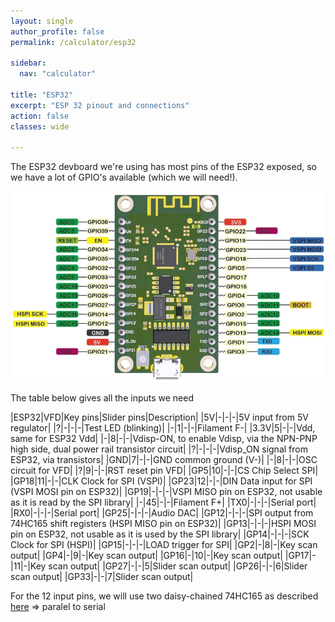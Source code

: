 ```yaml
---
layout: single
author_profile: false
permalink: /calculator/esp32

sidebar:
  nav: "calculator"

title: "ESP32"
excerpt: "ESP 32 pinout and connections"
action: false
classes: wide

---
```

The ESP32 devboard we're using has most pins of the ESP32 exposed, so we have a lot of GPIO's available (which we will need!).

![](/assets/images/calculator/esp32-pins.png)

The table below gives all the inputs we need

|ESP32|VFD|Key pins|Slider pins|Description|
|5V|-|-|-|5V input from 5V regulator|
|?|-|-|-|Test LED (blinking)|
|-|1|-|-|Filament F-|
|3.3V|5|-|-|Vdd, same for ESP32 Vdd|
|-|8|-|-|Vdisp-ON, to enable Vdisp, via the NPN-PNP high side, dual power rail transistor circuit|
|?|-|-|-|Vdisp_ON signal from ESP32, via transistors|
|GND|7|-|-|GND common ground (V-)|
|-|8|-|-|OSC circuit for VFD|
|?|9|-|-|RST reset pin VFD|
|GP5|10|-|-|CS Chip Select SPI|
|GP18|11|-|-|CLK Clock for SPI (VSPI)|
|GP23|12|-|-|DIN Data input for SPI (VSPI MOSI pin on ESP32)|
|GP19|-|-|-|VSPI MISO pin on ESP32, not usable as it is read by the SPI library|
|-|45|-|-|Filament F+|
|TX0|-|-|-|Serial port|
|RX0|-|-|-|Serial port|
|GP25|-|-|-|Audio DAC|
|GP12|-|-|-|SPI output from 74HC165 shift registers (HSPI MISO pin on ESP32)|
|GP13|-|-|-|HSPI MOSI pin on ESP32, not usable as it is used by the SPI library|
|GP14|-|-|-|SCK Clock for SPI (HSPI)|
|GP15|-|-|-|LOAD trigger for SPI|
|GP2|-|8|-|Key scan output|
|GP4|-|9|-|Key scan output|
|GP16|-|10|-|Key scan output|
|GP17|-|11|-|Key scan output|
|GP27|-|-|5|Slider scan output|
|GP26|-|-|6|Slider scan output|
|GP33|-|-|7|Slider scan output|

For the 12 input pins, we will use two daisy-chained 74HC165 as described [here](https://www.gammon.com.au/forum/?id=11979) => paralel to serial
